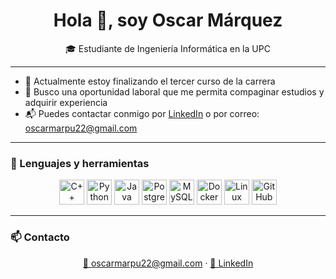 <h1 align="center">Hola 👋, soy Oscar Márquez</h1>

<p align="center">
  🎓 Estudiante de Ingeniería Informática en la UPC  
</p>

---

- 🎯 Actualmente estoy finalizando el tercer curso de la carrera  
- 💼 Busco una oportunidad laboral que me permita compaginar estudios y adquirir experiencia  
- 📬 Puedes contactar conmigo por [LinkedIn](www.linkedin.com/in/oscar-màrquez-puchol) o por correo: oscarmarpu22@gmail.com  

---

### 🧰 Lenguajes y herramientas

<p align="center">
  <img src="https://cdn.jsdelivr.net/gh/devicons/devicon/icons/cplusplus/cplusplus-original.svg" alt="C++" width="40" />
  <img src="https://cdn.jsdelivr.net/gh/devicons/devicon/icons/python/python-original.svg" alt="Python" width="40" />
  <img src="https://cdn.jsdelivr.net/gh/devicons/devicon/icons/java/java-original.svg" alt="Java" width="40" />
  <img src="https://cdn.jsdelivr.net/gh/devicons/devicon/icons/postgresql/postgresql-original.svg" alt="PostgreSQL" width="40" />
  <img src="https://cdn.jsdelivr.net/gh/devicons/devicon/icons/mysql/mysql-original.svg" alt="MySQL" width="40" />
  <img src="https://cdn.jsdelivr.net/gh/devicons/devicon/icons/docker/docker-original.svg" alt="Docker" width="40" />
  <img src="https://cdn.jsdelivr.net/gh/devicons/devicon/icons/linux/linux-original.svg" alt="Linux" width="40" />
  <img src="https://cdn.jsdelivr.net/gh/devicons/devicon/icons/github/github-original.svg" alt="GitHub" width="40" />
</p>

---

### 📫 Contacto

<p align="center">
  <a href="mailto:oscarmarpu22@gmail.com">📧 oscarmarpu22@gmail.com</a> ·
  <a href="www.linkedin.com/in/oscar-màrquez-puchol">🔗 LinkedIn</a>
</p>
